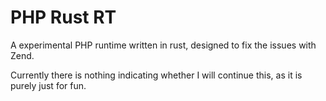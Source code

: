 # PHP Rust RT
A experimental PHP runtime written in rust, designed to fix the issues with Zend.

Currently there is nothing indicating whether I will continue this, as it is purely just for fun.